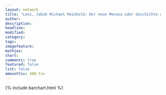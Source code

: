 ```yaml
---
layout: network
title: "Lenz, Jakob Michael Reinhold: Der neue Menoza oder Geschichte des cumbanischen Prinzen Tandi (1773)"
author:
description:
headline:
modified:
category:
tags:
imagefeature: 
mathjax: 
chart: 
comments: true
featured: false
list: false
amounttsv: 400.tsv
---
```

{% include barchart.html %}

